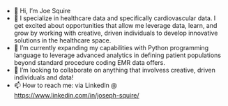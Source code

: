 - 👋 Hi, I’m Joe Squire
- 👀 I specialize in healthcare data and specifically cardiovascular data. I get excited about opportunities that allow me leverage data, learn, and grow by working with creative, driven individuals to develop innovative solutions in the healthcare space. 
- 🌱 I’m currently expanding my capabilities with Python programming language to leverage advanced analytics in defining patient populations beyond standard procedure coding EMR data offers.
- 💞️ I’m looking to collaborate on anything that involvess creative, driven individuals and data!
- 📫 How to reach me: via LinkedIn @ https://www.linkedin.com/in/joseph-squire/

<!---
jrsquire1/jrsquire1 is a ✨ special ✨ repository because its `README.md` (this file) appears on your GitHub profile.
You can click the Preview link to take a look at your changes.
--->
